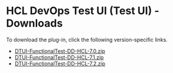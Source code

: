 # HCL DevOps Test UI (Test UI) - Downloads

To download the plug-in, click the following version-specific links.
- [DTUI-FunctionalTest-DD-HCL-7.0.zip](https://raw.githubusercontent.com/UrbanCode/IBM-UCD-PLUGINS/main/files/HCLDevOpsTestUI/DTUI-FunctionalTest-DD-HCL-7.0.zip)
- [DTUI-FunctionalTest-DD-HCL-7.1.zip](https://raw.githubusercontent.com/UrbanCode/IBM-UCD-PLUGINS/main/files/HCLDevOpsTestUI/DTUI-FunctionalTest-DD-HCL-7.1.zip)
- [DTUI-FunctionalTest-DD-HCL-7.2.zip](https://raw.githubusercontent.com/UrbanCode/IBM-UCD-PLUGINS/main/files/HCLDevOpsTestUI/DTUI-FunctionalTest-DD-HCL-7.2.zip)
